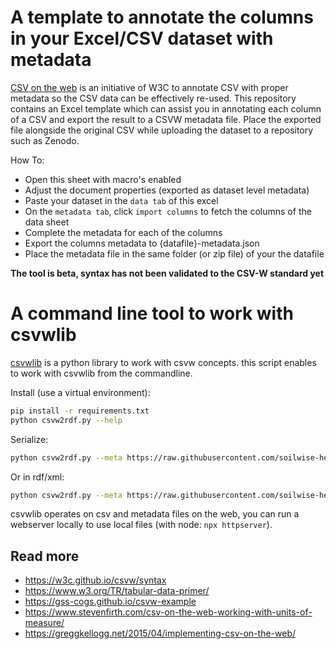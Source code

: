 # A template to annotate the columns in your Excel/CSV dataset with metadata

[CSV on the web](https://www.w3.org/TR/tabular-data-primer/) is an initiative of W3C to annotate CSV with proper metadata so the CSV 
data can be effectively re-used. This repository contains an Excel template which can assist you in annotating each column of a CSV 
and export the result to a CSVW metadata file. Place the exported file alongside the original CSV while uploading the dataset to a 
repository such as Zenodo. 

How To:
- Open this sheet with macro's enabled
- Adjust the document properties (exported as dataset level metadata)
- Paste your dataset in the `data tab` of this excel
- On the `metadata tab`, click `import columns` to fetch the columns of the data sheet
- Complete the metadata for each of the columns
- Export the columns metadata to {datafile}-metadata.json
- Place the metadata file in the same folder (or zip file) of your the datafile 

**The tool is beta, syntax has not been validated to the CSV-W standard yet**

# A command line tool to work with csvwlib

[csvwlib](https://pypi.org/project/csvwlib/) is a python library to work with csvw concepts. this script enables to work with csvwlib from the commandline.

Install (use a virtual environment):
```bash
pip install -r requirements.txt
python csvw2rdf.py --help
```

Serialize:
```bash
python csvw2rdf.py --meta https://raw.githubusercontent.com/soilwise-he/soilwise-ontology/refs/heads/main/CSVW-Excel-Template/example2/leaves-of-tree-metadata.json --out data.jsonld
```

Or in rdf/xml:
```bash
python csvw2rdf.py --meta https://raw.githubusercontent.com/soilwise-he/soilwise-ontology/refs/heads/main/CSVW-Excel-Template/example2/leaves-of-tree-metadata.json --out data.xml --format xml
```

csvwlib operates on csv and metadata files on the web, you can run a webserver locally to use local files (with node: `npx httpserver`).

## Read more 

- https://w3c.github.io/csvw/syntax
- https://www.w3.org/TR/tabular-data-primer/
- https://gss-cogs.github.io/csvw-example
- https://www.stevenfirth.com/csv-on-the-web-working-with-units-of-measure/
- https://greggkellogg.net/2015/04/implementing-csv-on-the-web/